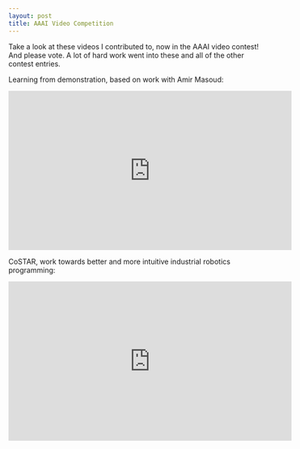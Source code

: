 ```yaml
---
layout: post
title: AAAI Video Competition
---
```


Take a look at these videos I contributed to, now in the AAAI video contest! And please vote. A lot of hard work went into these and all of the other contest entries.

Learning from demonstration, based on work with Amir Masoud:

<iframe width="560" height="315" src="https://www.youtube.com/embed/uC-HoL6N7rI" frameborder="0" allowfullscreen></iframe>

CoSTAR, work towards better and more intuitive industrial robotics programming:

<iframe width="560" height="315" src="https://www.youtube.com/embed/xO1xpLy3VGQ" frameborder="0" allowfullscreen></iframe>
